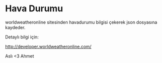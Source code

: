 Hava Durumu
===========

worldweatheronline sitesinden havadurumu bilgisi çekerek json dosyasına kaydeder.

Detaylı bilgi için:

http://developer.worldweatheronline.com/

Aslı <3 Ahmet

